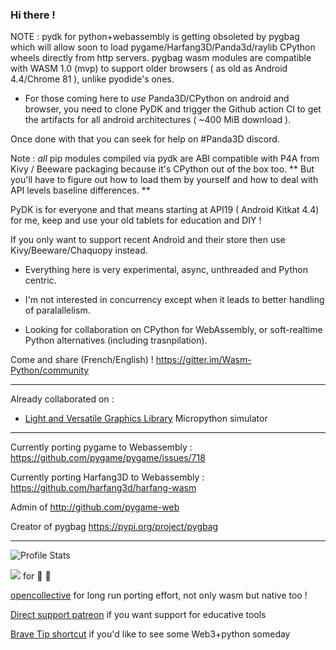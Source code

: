 ### Hi there !

NOTE : pydk for python+webassembly is getting obsoleted by pygbag which will allow soon to load pygame/Harfang3D/Panda3d/raylib CPython wheels directly from http servers. pygbag wasm modules are compatible with WASM 1.0 (mvp) to support older browsers ( as old as Android 4.4/Chrome 81 ), unlike pyodide's ones.


- For those coming here to *use* Panda3D/CPython on android and browser, you need to clone PyDK and trigger the Github action CI
to get the artifacts for all android architectures ( ~400 MiB download ).

Once done with that you can seek for help on #Panda3D discord.

Note : *all* pip modules compiled via pydk are ABI compatible with P4A from Kivy / Beeware packaging because it's CPython out of the box too.
 ** But you'll have to figure out how to load them by yourself and how to deal with API levels baseline differences. **

PyDK is for everyone and that means starting at API19 ( Android Kitkat 4.4) for me, keep and use your old tablets for education and DIY !

If you only want to support recent Android and their store then use Kivy/Beeware/Chaquopy instead.

- Everything here is very experimental, async, unthreaded and Python centric.

- I'm not interested in concurrency except when it leads to better handling of paralallelism.

- Looking for collaboration on CPython for WebAssembly, or soft-realtime Python alternatives (including trasnpilation).

Come and share (French/English)  ! 
https://gitter.im/Wasm-Python/community

----

Already collaborated on :
* [Light and Versatile Graphics Library][lvgl] Micropython simulator


----

Currently porting pygame to Webassembly : https://github.com/pygame/pygame/issues/718

Currently porting Harfang3D to Webassembly : https://github.com/harfang3d/harfang-wasm

Admin of http://github.com/pygame-web 

Creator of pygbag https://pypi.org/project/pygbag

----

![Profile Stats](https://github-readme-stats.vercel.app/api?username=pmp-p&theme=dark&hide_border=1&show_icons=true)


<a href="https://paypal.me/pmpp" target="_blank"><img src="https://img.shields.io/static/v1?logo=paypal&label=&message=donate&color=slategrey"></a> for 🍻 🍺

[opencollective][oc] for long run porting effort, not only wasm but native too !


[Direct support patreon][pat] if you want support for educative tools

[Brave Tip shortcut][tip] if you'd like to see some Web3+python someday


[tip]: https://github.com/pmp-p/pmp-p/issues/1
[pat]: https://www.patreon.com/pmpp
[oc]:https://opencollective.com/pythonseverywhere
[lvgl]: https://sim.lvgl.io/v7/micropython/ports/javascript/bundle_out/index.html



